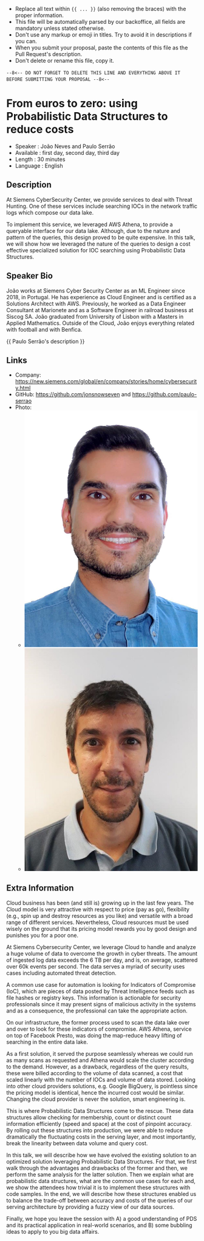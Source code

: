 * Replace all text within `{{ ... }}` (also removing the braces) with the proper information.
* This file will be automatically parsed by our backoffice, all fields are mandatory unless stated otherwise.
* Don't use any markup or emoji in titles. Try to avoid it in descriptions if you can.
* When you submit your proposal, paste the contents of this file as the Pull Request's description.
* Don't delete or rename this file, copy it.

`--8<-- DO NOT FORGET TO DELETE THIS LINE AND EVERYTHING ABOVE IT BEFORE SUBMITTING YOUR PROPOSAL --8<--`

From euros to zero: using Probabilistic Data Structures to reduce costs
=================================================

* Speaker   : João Neves and Paulo Serrão
* Available : first day, second day, third day
* Length    : 30 minutes
* Language  : English

Description
-----------

At Siemens CyberSecurity Center, we provide services to deal with Threat Hunting. One of these services include searching IOCs in the network traffic logs which compose our data lake.

To implement this service, we leveraged AWS Athena, to provide a queryable interface for our data lake. Although, due to the nature and pattern of the queries, this design proved to be
quite expensive. In this talk, we will show how we leveraged the nature of the queries to design a cost effective specialized solution for IOC searching using Probabilistic Data Structures. 

Speaker Bio
-----------

João works at Siemens Cyber Security Center as an ML Engineer since 2018, in Portugal. He has experience as Cloud Engineer and is certified as a Solutions Architect with AWS. Previously, he worked as a Data Engineer Consultant at Marionete and as a Software Engineer in railroad business at Siscog SA. João graduated from University of Lisbon with a Masters in Applied Mathematics. Outside of the Cloud, João enjoys everything related with football and with Benfica.

{{ Paulo Serrão's description }}

Links
-----

* Company: https://new.siemens.com/global/en/company/stories/home/cybersecurity.html
* GitHub: https://github.com/jonsnowseven and https://github.com/paulo-serrao
* Photo:
  * ![Joao Neves](img/Joao%20Neves_short_wback.jpg "Joao Neves")
  * ![Paulo Serrão](img/paulo_serrao.jpg)

Extra Information
-----------------

Cloud business has been (and still is) growing up in the last few years. The Cloud model is very attractive with respect to price (pay as go), flexibility (e.g., spin up and destroy resources as you like) and versatile with a broad range of different services. Nevertheless, Cloud resources must be used wisely on the ground that its pricing model rewards you by good design and punishes you for a poor one.

At Siemens Cybersecurity Center, we leverage Cloud to handle and analyze a huge volume of data to overcome the growth in cyber threats. The amount of ingested log data exceeds the 6 TB per day, and is, on average, scattered over 60k events per second. The data serves a myriad of security uses cases including automated threat detection.

A common use case for automation is looking for Indicators of Compromise (IoC), which are pieces of data posted by Threat Intelligence feeds such as file hashes or registry keys. This information is actionable for security professionals since it may present signs of malicious activity in the systems and as a consequence, the professional can take the appropriate action.

On our infrastructure, the former process used to scan the data lake over and over to look for these indicators of compromise. AWS Athena, service on top of Facebook Presto, was doing the map-reduce heavy lifting of searching in the entire data lake.

As a first solution, it served the purpose seamlessly whereas we could run as many scans as requested and Athena would scale the cluster according to the demand. However, as a drawback, regardless of the query results, these were billed according to the volume of data scanned, a cost that scaled linearly with the number of IOCs and volume of data stored. Looking into other cloud providers solutions, e.g. Google BigQuery, is pointless since the pricing model is identical, hence the incurred cost would be similar. Changing the cloud provider is never the solution, smart engineering is.

This is where Probabilistic Data Structures come to the rescue. These data structures allow checking for membership, count or distinct count information efficiently (speed and space) at the cost of pinpoint accuracy. By rolling out these structures into production, we were able to reduce dramatically the fluctuating costs in the serving layer, and most importantly, break the linearity between data volume and query cost.

In this talk, we will describe how we have evolved the existing solution to an optimized solution leveraging Probabilistic Data Structures. For that, we first walk through the advantages and drawbacks of the former and then, we perform the same analysis for the latter solution. Then we explain what are probabilistic data structures, what are the common use cases for each and, we show the attendees how trivial it is to implement these structures with code samples. In the end, we will describe how these structures enabled us to balance the trade-off between accuracy and costs of the queries of our serving architecture by providing a fuzzy view of our data sources.

Finally, we hope you leave the session with A) a good understanding of PDS and its practical application in real-world scenarios, and B) some bubbling ideas to apply to you big data affairs.
